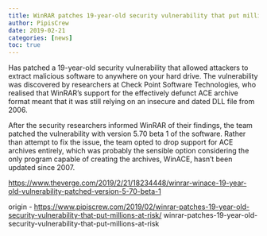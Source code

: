 ```yaml
---
title: WinRAR patches 19-year-old security vulnerability that put millions at risk
author: PipisCrew
date: 2019-02-21
categories: [news]
toc: true
---
```


Has patched a 19-year-old security vulnerability that allowed attackers to extract malicious software to anywhere on your hard drive. The vulnerability was discovered by researchers at Check Point Software Technologies, who realised that WinRAR’s support for the effectively defunct ACE archive format meant that it was still relying on an insecure and dated DLL file from 2006.

After the security researchers informed WinRAR of their findings, the team patched the vulnerability with version 5.70 beta 1 of the software. Rather than attempt to fix the issue, the team opted to drop support for ACE archives entirely, which was probably the sensible option considering the only program capable of creating the archives, WinACE, hasn’t been updated since 2007.

https://www.theverge.com/2019/2/21/18234448/winrar-winace-19-year-old-vulnerability-patched-version-5-70-beta-1

origin - https://www.pipiscrew.com/2019/02/winrar-patches-19-year-old-security-vulnerability-that-put-millions-at-risk/ winrar-patches-19-year-old-security-vulnerability-that-put-millions-at-risk
